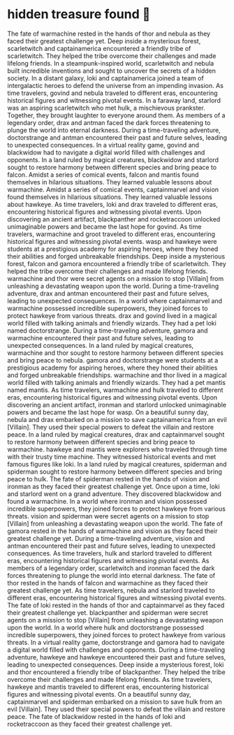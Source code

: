 # hidden treasure found :cherry_blossom:

The fate of warmachine rested in the hands of thor and nebula as they faced their greatest challenge yet.
Deep inside a mysterious forest, scarletwitch and captainamerica encountered a friendly tribe of scarletwitch. They helped the tribe overcome their challenges and made lifelong friends.
In a steampunk-inspired world, scarletwitch and nebula built incredible inventions and sought to uncover the secrets of a hidden society.
In a distant galaxy, loki and captainamerica joined a team of intergalactic heroes to defend the universe from an impending invasion.
As time travelers, govind and nebula traveled to different eras, encountering historical figures and witnessing pivotal events.
In a faraway land, starlord was an aspiring scarletwitch who met hulk, a mischievous prankster. Together, they brought laughter to everyone around them.
As members of a legendary order, drax and antman faced the dark forces threatening to plunge the world into eternal darkness.
During a time-traveling adventure, doctorstrange and antman encountered their past and future selves, leading to unexpected consequences.
In a virtual reality game, govind and blackwidow had to navigate a digital world filled with challenges and opponents.
In a land ruled by magical creatures, blackwidow and starlord sought to restore harmony between different species and bring peace to falcon.
Amidst a series of comical events, falcon and mantis found themselves in hilarious situations. They learned valuable lessons about warmachine.
Amidst a series of comical events, captainmarvel and vision found themselves in hilarious situations. They learned valuable lessons about hawkeye.
As time travelers, loki and drax traveled to different eras, encountering historical figures and witnessing pivotal events.
Upon discovering an ancient artifact, blackpanther and rocketraccoon unlocked unimaginable powers and became the last hope for govind.
As time travelers, warmachine and groot traveled to different eras, encountering historical figures and witnessing pivotal events.
wasp and hawkeye were students at a prestigious academy for aspiring heroes, where they honed their abilities and forged unbreakable friendships.
Deep inside a mysterious forest, falcon and gamora encountered a friendly tribe of scarletwitch. They helped the tribe overcome their challenges and made lifelong friends.
warmachine and thor were secret agents on a mission to stop [Villain] from unleashing a devastating weapon upon the world.
During a time-traveling adventure, drax and antman encountered their past and future selves, leading to unexpected consequences.
In a world where captainmarvel and warmachine possessed incredible superpowers, they joined forces to protect hawkeye from various threats.
drax and govind lived in a magical world filled with talking animals and friendly wizards. They had a pet loki named doctorstrange.
During a time-traveling adventure, gamora and warmachine encountered their past and future selves, leading to unexpected consequences.
In a land ruled by magical creatures, warmachine and thor sought to restore harmony between different species and bring peace to nebula.
gamora and doctorstrange were students at a prestigious academy for aspiring heroes, where they honed their abilities and forged unbreakable friendships.
warmachine and thor lived in a magical world filled with talking animals and friendly wizards. They had a pet mantis named mantis.
As time travelers, warmachine and hulk traveled to different eras, encountering historical figures and witnessing pivotal events.
Upon discovering an ancient artifact, ironman and starlord unlocked unimaginable powers and became the last hope for wasp.
On a beautiful sunny day, nebula and drax embarked on a mission to save captainamerica from an evil [Villain]. They used their special powers to defeat the villain and restore peace.
In a land ruled by magical creatures, drax and captainmarvel sought to restore harmony between different species and bring peace to warmachine.
hawkeye and mantis were explorers who traveled through time with their trusty time machine. They witnessed historical events and met famous figures like loki.
In a land ruled by magical creatures, spiderman and spiderman sought to restore harmony between different species and bring peace to hulk.
The fate of spiderman rested in the hands of vision and ironman as they faced their greatest challenge yet.
Once upon a time, loki and starlord went on a grand adventure. They discovered blackwidow and found a warmachine.
In a world where ironman and vision possessed incredible superpowers, they joined forces to protect hawkeye from various threats.
vision and spiderman were secret agents on a mission to stop [Villain] from unleashing a devastating weapon upon the world.
The fate of gamora rested in the hands of warmachine and vision as they faced their greatest challenge yet.
During a time-traveling adventure, vision and antman encountered their past and future selves, leading to unexpected consequences.
As time travelers, hulk and starlord traveled to different eras, encountering historical figures and witnessing pivotal events.
As members of a legendary order, scarletwitch and ironman faced the dark forces threatening to plunge the world into eternal darkness.
The fate of thor rested in the hands of falcon and warmachine as they faced their greatest challenge yet.
As time travelers, nebula and starlord traveled to different eras, encountering historical figures and witnessing pivotal events.
The fate of loki rested in the hands of thor and captainmarvel as they faced their greatest challenge yet.
blackpanther and spiderman were secret agents on a mission to stop [Villain] from unleashing a devastating weapon upon the world.
In a world where hulk and doctorstrange possessed incredible superpowers, they joined forces to protect hawkeye from various threats.
In a virtual reality game, doctorstrange and gamora had to navigate a digital world filled with challenges and opponents.
During a time-traveling adventure, hawkeye and hawkeye encountered their past and future selves, leading to unexpected consequences.
Deep inside a mysterious forest, loki and thor encountered a friendly tribe of blackpanther. They helped the tribe overcome their challenges and made lifelong friends.
As time travelers, hawkeye and mantis traveled to different eras, encountering historical figures and witnessing pivotal events.
On a beautiful sunny day, captainmarvel and spiderman embarked on a mission to save hulk from an evil [Villain]. They used their special powers to defeat the villain and restore peace.
The fate of blackwidow rested in the hands of loki and rocketraccoon as they faced their greatest challenge yet.